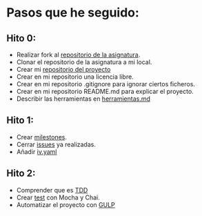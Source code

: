 # Pasos que he seguido:

## Hito 0:
  - Realizar fork al [repositorio de la asignatura](https://github.com/JJ/IV-20-21).
  - Clonar el repositorio de la asignatura a mi local.
  - Crear mi [repositorio del proyecto](https://github.com/WolfYe98/Proyecto_IV_Bate)
  - Crear en mi repositorio una licencia libre.
  - Crear en mi repositorio .gitignore para ignorar ciertos ficheros.
  - Crear en mi repositorio README.md para explicar el proyecto.
  - Describir las herramientas en [herramientas.md](https://github.com/WolfYe98/Proyecto_IV_Bate/blob/master/docs/herramientas.md)
## Hito 1:
  - Crear [milestones](https://github.com/WolfYe98/Proyecto_IV_Bate/milestones).
  - Cerrar [issues](https://github.com/WolfYe98/Proyecto_IV_Bate/issues?q=is%3Aissue+is%3Aclosed) ya realizadas.
  - Añadir [iv.yaml](https://github.com/WolfYe98/Proyecto_IV_Bate/blob/master/iv.yaml)

## Hito 2:
  - Comprender que es [TDD](http://jj.github.io/IV/documentos/temas/Desarrollo_basado_en_pruebas)
  - Crear [test](https://github.com/WolfYe98/Proyecto_IV_Bate/tree/master/test) con Mocha y Chai.
  - Automatizar el proyecto con [GULP](https://github.com/WolfYe98/Proyecto_IV_Bate/blob/master/gulpfile.js)
